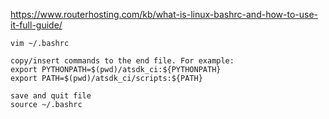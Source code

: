 https://www.routerhosting.com/kb/what-is-linux-bashrc-and-how-to-use-it-full-guide/
```linux
vim ~/.bashrc

copy/insert commands to the end file. For example:
export PYTHONPATH=$(pwd)/atsdk_ci:${PYTHONPATH}
export PATH=$(pwd)/atsdk_ci/scripts:${PATH}

save and quit file
source ~/.bashrc 

